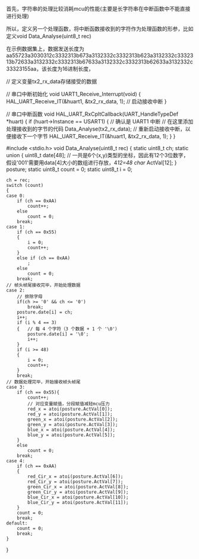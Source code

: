 首先，字符串的处理比较消耗mcu的性能(主要是长字符串在中断函数中不能直接进行处理)

所以，定义另一个处理函数，将中断函数接收到的字符作为处理函数的形参，比如定义void Data_Analyse(uint8_t rec)


在示例数据集上，数据发送长度为aa55723a3030312c3332313b673a3132332c3332313b623a3132332c3332313b72633a3132332c3332313b67633a3132332c3332313b62633a3132332c33323155aa，该长度为16进制长度，

// 定义变量tx2_rx_data存储接受的数据

// 串口中断初始化
void UART1_Receive_Interrupt(void) {
  HAL_UART_Receive_IT(&huart1, &tx2_rx_data, 1); // 启动接收中断
}

// 串口中断函数
void HAL_UART_RxCpltCallback(UART_HandleTypeDef *huart) {
  if (huart->Instance == USART1) { // 确认是 UART1 中断
    // 在这里添加处理接收到的字节的代码
    Data_Analyse(tx2_rx_data);
    // 重新启动接收中断，以便接收下一个字节
    HAL_UART_Receive_IT(&huart1, &tx2_rx_data, 1);
  }
}


#include <stdio.h>
void Data_Analyse(uint8_t rec)
{
	static uint8_t ch;
		static union
		{
			uint8_t date[48];
            // 一共是6个(x,y)类型的坐标，因此有12个3位数字，假设'001'需要用data[4]大小的数组进行存放，4*12=48
			char* ActVal[12];
		} posture;
	static uint8_t count = 0;
	static uint8_t i = 0;

	ch = rec;
	switch (count)
	{
	case 0:
		if (ch == 0xAA)
			count++;
		else
			count = 0;
		break;
	case 1:
		if (ch == 0x55)
		{
			i = 0;
			count++;
		}
		else if (ch == 0xAA)
			;
		else
			count = 0;
		break;
    // 帧头帧尾接收完毕，开始处理数据
	case 2:
        // 排除字母
        if(ch >= '0' && ch <= '0')
            break;
		posture.date[i] = ch;
		i++;
        if (i % 4 == 3) 
        {   // 每 4 个字符（3 个数据 + 1 个 '\0'）
            posture.date[i] = '\0';
            i++;
        }
		if (i >= 48)
		{
			i = 0;
			count++;
		}
		break;
    // 数据处理完毕，开始接收帧头帧尾
	case 3:
		if (ch == 0x55){
			count++;
            // 对应变量赋值，分段赋值减轻mcu压力
            red_x = atoi(posture.ActVal[0]);
            red_y = atoi(posture.ActVal[1]);
            green_x = atoi(posture.ActVal[2]);
            green_y = atoi(posture.ActVal[3]);
            blue_x = atoi(posture.ActVal[4]);
            blue_y = atoi(posture.ActVal[5]);
        }
		else
			count = 0;
		break;
	case 4:
		if (ch == 0xAA)
		{
            red_Cir_x = atoi(posture.ActVal[6]);
            red_Cir_y = atoi(posture.ActVal[7]);
            green_Cir_x = atoi(posture.ActVal[8]);
            green_Cir_y = atoi(posture.ActVal[9]);
            blue_Cir_x = atoi(posture.ActVal[10]);
            blue_Cir_y = atoi(posture.ActVal[11]);
		}
		count = 0;
		break;
	default:
		count = 0;
		break;
	}
}